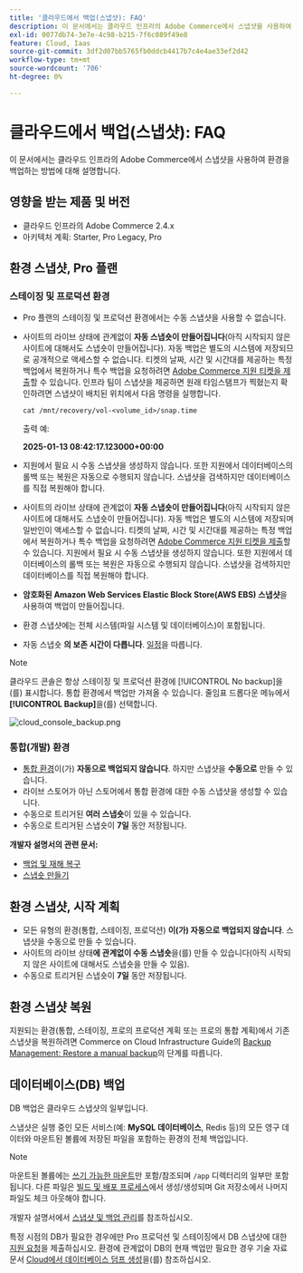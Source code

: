 ```yaml
---
title: '클라우드에서 백업(스냅샷): FAQ'
description: 이 문서에서는 클라우드 인프라의 Adobe Commerce에서 스냅샷을 사용하여 환경을 백업하는 데 필요한 필수 사항을 다룹니다.
exl-id: 0077db74-3e7e-4c98-b215-7f6c089f49e8
feature: Cloud, Iaas
source-git-commit: 3df2d07bb5765fb0ddcb4417b7c4e4ae33ef2d42
workflow-type: tm+mt
source-wordcount: '706'
ht-degree: 0%

---
```


# 클라우드에서 백업(스냅샷): FAQ

이 문서에서는 클라우드 인프라의 Adobe Commerce에서 스냅샷을 사용하여 환경을 백업하는 방법에 대해 설명합니다.

## 영향을 받는 제품 및 버전

* 클라우드 인프라의 Adobe Commerce 2.4.x
* 아키텍처 계획: Starter, Pro Legacy, Pro

## 환경 스냅샷, Pro 플랜

### 스테이징 및 프로덕션 환경

* Pro 플랜의 스테이징 및 프로덕션 환경에서는 수동 스냅샷을 사용할 수 없습니다.
* 사이트의 라이브 상태에 관계없이 **자동 스냅숏이 만들어집니다**(아직 시작되지 않은 사이트에 대해서도 스냅숏이 만들어집니다). 자동 백업은 별도의 시스템에 저장되므로 공개적으로 액세스할 수 없습니다.
티켓의 날짜, 시간 및 시간대를 제공하는 특정 백업에서 복원하거나 특수 백업을 요청하려면 [Adobe Commerce 지원 티켓을 제출](/docs/commerce-knowledge-base/kb/help-center-guide/magento-help-center-user-guide.html#submit-ticket)할 수 있습니다. 인프라 팀이 스냅샷을 제공하면 원래 타임스탬프가 찍혔는지 확인하려면 스냅샷이 배치된 위치에서 다음 명령을 실행합니다.

  `cat /mnt/recovery/vol-<volume_id>/snap.time`

  출력 예:

  <strong>2025-01-13 08:42:17.123000+00:00</strong>


* 지원에서 필요 시 수동 스냅샷을 생성하지 않습니다. 또한 지원에서 데이터베이스의 롤백 또는 복원은 자동으로 수행되지 않습니다. 스냅샷을 검색하지만 데이터베이스를 직접 복원해야 합니다.
* 사이트의 라이브 상태에 관계없이 **자동 스냅숏이 만들어집니다**(아직 시작되지 않은 사이트에 대해서도 스냅숏이 만들어집니다). 자동 백업은 별도의 시스템에 저장되며 일반인이 액세스할 수 없습니다.
티켓의 날짜, 시간 및 시간대를 제공하는 특정 백업에서 복원하거나 특수 백업을 요청하려면 [Adobe Commerce 지원 티켓을 제출](/help/help-center-guide/help-center/magento-help-center-user-guide.md)할 수 있습니다. 지원에서 필요 시 수동 스냅샷을 생성하지 않습니다.
또한 지원에서 데이터베이스의 롤백 또는 복원은 자동으로 수행되지 않습니다. 스냅샷을 검색하지만 데이터베이스를 직접 복원해야 합니다.
* **암호화된 Amazon Web Services Elastic Block Store(AWS EBS) 스냅샷**&#x200B;을 사용하여 백업이 만들어집니다.
* 환경 스냅샷에는 전체 시스템(파일 시스템 및 데이터베이스)이 포함됩니다.
* 자동 스냅숏 **의 보존 시간이 다릅니다**. [일정](https://experienceleague.adobe.com/ko/docs/commerce-on-cloud/user-guide/architecture/pro-architecture#backup-and-disaster-recovery)을 따릅니다.

>[!NOTE]
>
>클라우드 콘솔은 항상 스테이징 및 프로덕션 환경에 [!UICONTROL No backup]을(를) 표시합니다. 통합 환경에서 백업만 가져올 수 있습니다. 줄임표 드롭다운 메뉴에서 **[!UICONTROL Backup]**&#x200B;을(를) 선택합니다.
>
>![cloud_console_backup.png](assets/cloud_console_backup.png)

### 통합(개발) 환경

* [통합 환경](/help/announcements/adobe-commerce-announcements/integration-environment-enhancement-request-pro-and-starter.md)이(가) **자동으로 백업되지 않습니다**. 하지만 스냅샷을 **수동으로** 만들 수 있습니다.
* 라이브 스토어가 아닌 스토어에서 통합 환경에 대한 수동 스냅샷을 생성할 수 있습니다.
* 수동으로 트리거된 **여러 스냅숏**&#x200B;이 있을 수 있습니다.
* 수동으로 트리거된 스냅숏이 **7일** 동안 저장됩니다.

**개발자 설명서의 관련 문서:**

* [백업 및 재해 복구](https://experienceleague.adobe.com/ko/docs/commerce-on-cloud/user-guide/architecture/pro-architecture#backup-and-disaster-recovery)
* [스냅숏 만들기](https://experienceleague.adobe.com/ko/docs/commerce-on-cloud/user-guide/develop/storage/snapshots)

## 환경 스냅샷, 시작 계획

* 모든 유형의 환경(통합, 스테이징, 프로덕션) **이(가) 자동으로 백업되지 않습니다**. 스냅샷을 수동으로 만들 수 있습니다.
* 사이트의 라이브 상태&#x200B;**에 관계없이 수동 스냅숏**&#x200B;을(를) 만들 수 있습니다(아직 시작되지 않은 사이트에 대해서도 스냅숏을 만들 수 있음).
* 수동으로 트리거된 스냅숏이 **7일** 동안 저장됩니다.

## 환경 스냅샷 복원

지원되는 환경(통합, 스테이징, 프로의 프로덕션 계획 또는 프로의 통합 계획)에서 기존 스냅샷을 복원하려면 Commerce on Cloud Infrastructure Guide의 [Backup Management: Restore a manual backup](https://experienceleague.adobe.com/ko/docs/commerce-cloud-service/user-guide/develop/storage/snapshots#restore-a-manual-backup)의 단계를 따릅니다.

## 데이터베이스(DB) 백업

DB 백업은 클라우드 스냅샷의 일부입니다.

스냅샷은 실행 중인 모든 서비스(예: **MySQL 데이터베이스**, Redis 등)의 모든 영구 데이터와 마운트된 볼륨에 저장된 파일을 포함하는 환경의 전체 백업입니다.

>[!NOTE]
>
>마운트된 볼륨에는 [쓰기 가능한 마운트](https://experienceleague.adobe.com/ko/docs/commerce-on-cloud/user-guide/configure/app/properties/properties#mounts)만 포함/참조되며 `/app` 디렉터리의 일부만 포함됩니다. 다른 파일은 [빌드 및 배포 프로세스](https://experienceleague.adobe.com/ko/docs/commerce-on-cloud/user-guide/architecture/pro-develop-deploy-workflow#deployment-workflow)에서 생성/생성되며 Git 저장소에서 나머지 파일도 체크 아웃해야 합니다.

개발자 설명서에서 [스냅샷 및 백업 관리](https://experienceleague.adobe.com/ko/docs/commerce-on-cloud/user-guide/develop/storage/snapshots)를 참조하십시오.

특정 시점의 DB가 필요한 경우에만 Pro 프로덕션 및 스테이징에서 DB 스냅샷에 대한 [지원 요청](/help/help-center-guide/help-center/magento-help-center-user-guide.md)을 제출하십시오. 환경에 관계없이 DB의 현재 백업만 필요한 경우 기술 자료 문서 [Cloud에서 데이터베이스 덤프 생성](/help/how-to/general/create-database-dump-on-cloud.md)을(를) 참조하십시오.
